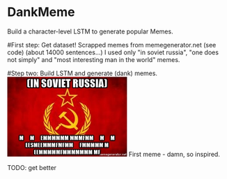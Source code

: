 # DankMeme
Build a character-level LSTM to generate popular Memes.

#First step: Get dataset!
Scrapped memes from memegenerator.net (see code) (about 14000 sentences...)
I used only 
"in soviet russia", "one does not simply" and "most interesting man in the world" memes.

#Step two: Build LSTM and generate (dank) memes.
![Alt text](./first_meme_soviet_russia.jpg?raw=true "first meme")
First meme - damn, so inspired.

TODO: get better
